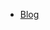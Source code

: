 <nav>
  <ul>
    <li><a href="https://eekals.github.io/da_blog/" class="font-medium text-blue-600 dark:text-blue-500 hover:underline">Blog</a></li>
    <!-- 다른 메뉴 항목들 추가 가능 -->
  </ul>
</nav>

